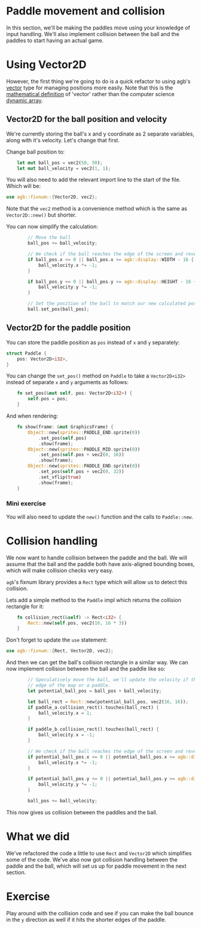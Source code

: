 # Paddle movement and collision

In this section, we'll be making the paddles move using your knowledge of input handling.
We'll also implement collision between the ball and the paddles to start having an actual game.

# Using Vector2D<i32>

However, the first thing we're going to do is a quick refactor to using agb's [vector](https://docs.rs/agb/latest/agb/fixnum/struct.Vector2D.html)
type for managing positions more easily.
Note that this is the [mathematical definition](<https://en.wikipedia.org/wiki/Vector_(mathematics_and_physics)>) of 'vector' rather than the computer science [dynamic array](https://en.wikipedia.org/wiki/Dynamic_array).

## Vector2D for the ball position and velocity

We're currently storing the ball's x and y coordinate as 2 separate variables, along with it's velocity.
Let's change that first.

Change ball position to:

```rust
    let mut ball_pos = vec2(50, 50);
    let mut ball_velocity = vec2(1, 1);
```

You will also need to add the relevant import line to the start of the file.
Which will be:

```rust
use agb::fixnum::{Vector2D, vec2};
```

Note that the `vec2` method is a convenience method which is the same as `Vector2D::new()` but shorter.

You can now simplify the calculation:

```rust
        // Move the ball
        ball_pos += ball_velocity;

        // We check if the ball reaches the edge of the screen and reverse it's direction
        if ball_pos.x <= 0 || ball_pos.x >= agb::display::WIDTH - 16 {
            ball_velocity.x *= -1;
        }

        if ball_pos.y <= 0 || ball_pos.y >= agb::display::HEIGHT - 16 {
            ball_velocity.y *= -1;
        }

        // Set the position of the ball to match our new calculated position
        ball.set_pos(ball_pos);
```

## Vector2D for the paddle position

You can store the paddle position as `pos` instead of `x` and `y` separately:

```rust
struct Paddle {
    pos: Vector2D<i32>,
}
```

You can change the `set_pos()` method on `Paddle` to take a `Vector2D<i32>` instead of separate `x` and `y` arguments as follows:

```rust
    fn set_pos(&mut self, pos: Vector2D<i32>) {
        self.pos = pos;
    }
```

And when rendering:

```rust
    fn show(frame: &mut GraphicsFrame) {
        Object::new(sprites::PADDLE_END.sprite(0))
            .set_pos(self.pos)
            .show(frame);
        Object::new(sprites::PADDLE_MID.sprite(0))
            .set_pos(self.pos + vec2(0, 16))
            .show(frame);
        Object::new(sprites::PADDLE_END.sprite(0))
            .set_pos(self.pos + vec2(0, 32))
            .set_vflip(true)
            .show(frame);
    }
```

### Mini exercise

You will also need to update the `new()` function and the calls to `Paddle::new`.

# Collision handling

We now want to handle collision between the paddle and the ball.
We will assume that the ball and the paddle both have axis-aligned bounding boxes, which will make collision checks very easy.

`agb`'s fixnum library provides a `Rect` type which will allow us to detect this collision.

Lets add a simple method to the `Paddle` impl which returns the collision rectangle for it:

```rust
    fn collision_rect(&self) -> Rect<i32> {
        Rect::new(self.pos, vec2(16, 16 * 3))
    }
```

Don't forget to update the `use` statement:

```rust
use agb::fixnum::{Rect, Vector2D, vec2};
```

And then we can get the ball's collision rectangle in a similar way.
We can now implement collision between the ball and the paddle like so:

```rust
        // Speculatively move the ball, we'll update the velocity if this causes it to intersect with either the
        // edge of the map or a paddle.
        let potential_ball_pos = ball_pos + ball_velocity;

        let ball_rect = Rect::new(potential_ball_pos, vec2(16, 16));
        if paddle_a.collision_rect().touches(ball_rect) {
            ball_velocity.x = 1;
        }

        if paddle_b.collision_rect().touches(ball_rect) {
            ball_velocity.x = -1;
        }

        // We check if the ball reaches the edge of the screen and reverse it's direction
        if potential_ball_pos.x <= 0 || potential_ball_pos.x >= agb::display::WIDTH - 16 {
            ball_velocity.x *= -1;
        }

        if potential_ball_pos.y <= 0 || potential_ball_pos.y >= agb::display::HEIGHT - 16 {
            ball_velocity.y *= -1;
        }

        ball_pos += ball_velocity;
```

This now gives us collision between the paddles and the ball.

# What we did

We've refactored the code a little to use `Rect` and `Vector2D` which simplifies some of the code.
We've also now got collision handling between the paddle and the ball, which will set us up for paddle movement in the next section.

# Exercise

Play around with the collision code and see if you can make the ball bounce in the `y` direction as well if it hits the shorter edges of the paddle.
